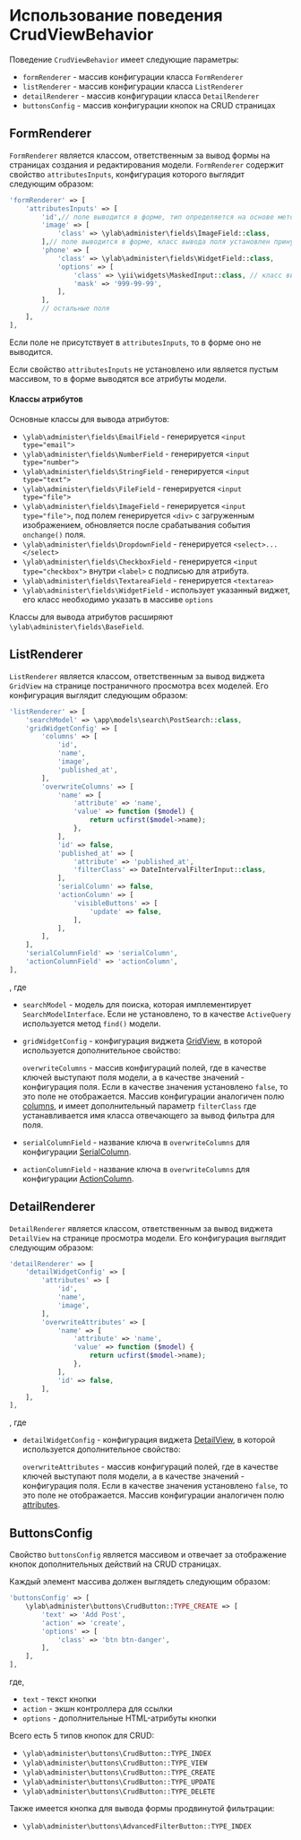 # Использование поведения CrudViewBehavior

Поведение `CrudViewBehavior` имеет следующие параметры:
- `formRenderer` - массив конфигурации класса `FormRenderer`
- `listRenderer` - массив конфигурации класса `ListRenderer`
- `detailRenderer` - массив конфигурации класса `DetailRenderer`
- `buttonsConfig` - массив конфигурации кнопок на CRUD страницах

## FormRenderer

`FormRenderer` является классом, ответственным за вывод формы на страницах создания и редактирования модели.
`FormRenderer` содержит свойство `attributesInputs`, конфигурация которого выглядит следующим образом:
```php
'formRenderer' => [
    'attributesInputs' => [
        'id',// поле выводится в форме, тип определяется на основе метода `rules()` модели
        'image' => [
            'class' => \ylab\administer\fields\ImageField::class,
        ],// поле выводится в форме, класс вывода поля установлен принудительно
        'phone' => [
            'class' => \ylab\administer\fields\WidgetField::class, 
            'options' => [
                'class' => \yii\widgets\MaskedInput::class, // класс виджета
                'mask' => '999-99-99',
            ],
        ],
        // остальные поля
    ],
],
```
Если поле не присутствует в `attributesInputs`, то в форме оно не выводится.

Если свойство `attributesInputs` не установлено или является пустым массивом, то в форме выводятся все атрибуты модели.

#### Классы атрибутов

Основные классы для вывода атрибутов:
- `\ylab\administer\fields\EmailField` - генерируется `<input type="email">`
- `\ylab\administer\fields\NumberField` - генерируется `<input type="number">`
- `\ylab\administer\fields\StringField` - генерируется `<input type="text">`
- `\ylab\administer\fields\FileField` - генерируется `<input type="file">`
- `\ylab\administer\fields\ImageField` - генерируется `<input type="file">`, под полем генерируется `<div>` с загруженным изображением, обновляется
после срабатывания события `onchange()` поля.
- `\ylab\administer\fields\DropdownField` - генерируется `<select>...</select>`
- `\ylab\administer\fields\CheckboxField` - генерируется `<input type="checkbox">` внутри `<label>` с подписью для атрибута.
- `\ylab\administer\fields\TextareaField` - генерируется `<textarea>`
- `\ylab\administer\fields\WidgetField` - использует указанный виджет, его класс необходимо указать в массиве `options`

Классы для вывода атрибутов расширяют `\ylab\administer\fields\BaseField`.   

## ListRenderer

`ListRenderer` является классом, ответственным за вывод виджета `GridView` на странице постраничного просмотра всех
моделей. Его конфигурация выглядит следующим образом:
```php
'listRenderer' => [
    'searchModel' => \app\models\search\PostSearch::class,
    'gridWidgetConfig' => [
        'columns' => [
            'id',
            'name',
            'image',
            'published_at',
        ],
        'overwriteColumns' => [
            'name' => [
                'attribute' => 'name',
                'value' => function ($model) {
                    return ucfirst($model->name);
                },
            ],
            'id' => false,
            'published_at' => [
                'attribute' => 'published_at',
                'filterClass' => DateIntervalFilterInput::class,
            ],
            'serialColumn' => false,
            'actionColumn' => [
                'visibleButtons' => [
                    'update' => false,
                ],
            ],
        ],
    ],
    'serialColumnField' => 'serialColumn',
    'actionColumnField' => 'actionColumn',
],
```
, где
- `searchModel` -  модель для поиска, которая имплементирует `SearchModelInterface`. Если не установлено, то в качестве
`ActiveQuery` используется метод `find()` модели.
- `gridWidgetConfig` - конфигурация виджета [GridView](http://stuff.cebe.cc/yii2docs-ru/yii-grid-gridview.html), в
которой используется дополнительное свойство:

    `overwriteColumns` - массив конфигураций полей, где в качестве ключей выступают поля модели, а в качестве значений -
    конфигурация поля. Если в качестве значения установлено `false`, то это поле не отображается. Массив конфигурации
    аналогичен полю [columns](http://stuff.cebe.cc/yii2docs-ru/yii-grid-gridview.html#$columns-detail), 
    и имеет дополнительный параметр `filterClass` где устанавливается имя класса отвечающего за вывод фильтра для поля.   

- `serialColumnField` - название ключа в `overwriteColumns` для конфигурации
[SerialColumn](http://stuff.cebe.cc/yii2docs-ru/yii-grid-serialcolumn.html).

- `actionColumnField` - название ключа в `overwriteColumns` для конфигурации
[ActionColumn](http://stuff.cebe.cc/yii2docs-ru/yii-grid-actioncolumn.html).

## DetailRenderer

`DetailRenderer` является классом, ответственным за вывод виджета `DetailView` на странице просмотра модели. Его
конфигурация выглядит следующим образом:
```php
'detailRenderer' => [
    'detailWidgetConfig' => [
        'attributes' => [
            'id',
            'name',
            'image',
        ],
        'overwriteAttributes' => [
            'name' => [
                'attribute' => 'name',
                'value' => function ($model) {
                    return ucfirst($model->name);
                },
            ],
            'id' => false,
        ],
    ],
],
```
, где
- `detailWidgetConfig` - конфигурация виджета
[DetailView](http://stuff.cebe.cc/yii2docs-ru/yii-widgets-detailview.html), в которой используется дополнительное
свойство:

    `overwriteAttributes` - массив конфигураций полей, где в качестве ключей выступают поля модели, а в качестве
    значений - конфигурация поля. Если в качестве значения установлено `false`, то это поле не отображается. Массив
    конфигурации аналогичен полю
    [attributes](http://stuff.cebe.cc/yii2docs-ru/yii-widgets-detailview.html#$attributes-detail).

## ButtonsConfig

Свойство `buttonsConfig` является массивом и отвечает за отображение кнопок дополнительных действий на CRUD страницах.

Каждый элемент массива должен выглядеть следующим образом:
```php
'buttonsConfig' => [
    \ylab\administer\buttons\CrudButton::TYPE_CREATE => [
        'text' => 'Add Post',
        'action' => 'create',
        'options' => [
            'class' => 'btn btn-danger',
        ],
    ],
],
```
где,
- `text` - текст кнопки
- `action` - экшн контроллера для ссылки
- `options` - дополнительные HTML-атрибуты кнопки

Всего есть 5 типов кнопок для CRUD:
- `\ylab\administer\buttons\CrudButton::TYPE_INDEX`
- `\ylab\administer\buttons\CrudButton::TYPE_VIEW`
- `\ylab\administer\buttons\CrudButton::TYPE_CREATE`
- `\ylab\administer\buttons\CrudButton::TYPE_UPDATE`
- `\ylab\administer\buttons\CrudButton::TYPE_DELETE`

Также имеется кнопка для вывода формы продвинутой фильтрации:
- `\ylab\administer\buttons\AdvancedFilterButton::TYPE_INDEX`

